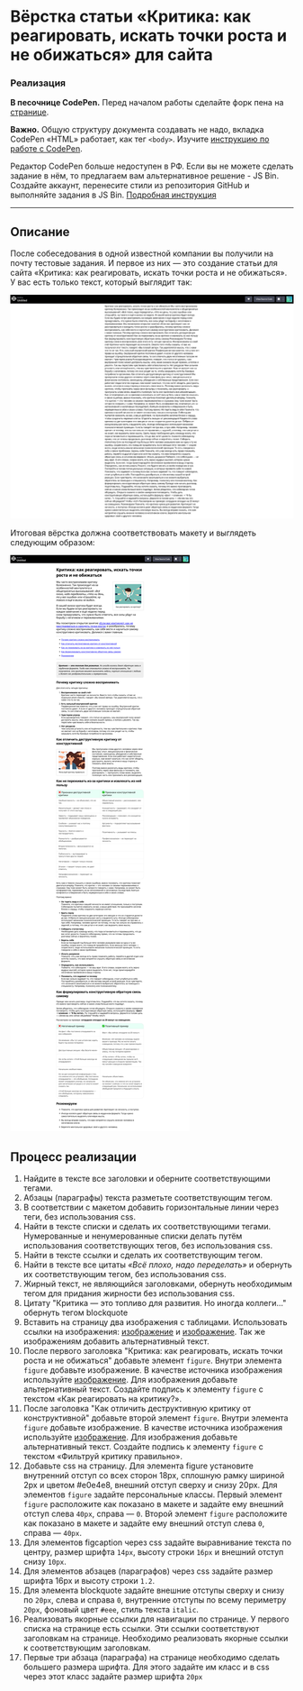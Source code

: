 # Вёрстка статьи «Критика: как реагировать, искать точки роста и не обижаться» для сайта

### Реализация

**В песочнице CodePen.** Перед началом работы сделайте форк пена на [странице](https://codepen.io/Traktaran/pen/yyYZYMg).

**Важно.** Общую структуру документа создавать не надо, вкладка CodePen «HTML» работает, как тег `<body>`.
Изучите [инструкцию по работе с CodePen](https://github.com/netology-code/guides/tree/master/codepen).

Редактор CodePen больше недоступен в РФ. Если вы не можете сделать задание в нём, то предлагаем вам альтернативное решение - JS Bin. Создайте аккаунт, перенесите стили из репозитория GitHub и выполняйте задания в JS Bin. [Подробная инструкция](https://github.com/netology-code/guides/tree/master/jsbin)

---

## Описание

После собеседования в одной известной компании вы получили на почту тестовые задания. И первое из них &mdash; это создание статьи для сайта «Критика: как реагировать, искать точки роста и не обижаться». У вас есть только текст, который выглядит так:

![](https://raw.githubusercontent.com/Dazonator/netology-new-content-tags/refs/heads/main/img/screencapture-codepen-43.png)

Итоговая вёрстка должна соответствовать макету и выглядеть следующим образом:

![](https://raw.githubusercontent.com/Dazonator/netology-new-content-tags/refs/heads/main/img/screencapture-codepen-54.png)

## Процесс реализации

1. Найдите в тексте все заголовки и оберните соответствующими тегами.
2. Абзацы (параграфы) текста разметьте соответствующим тегом.
3. В соответствии с макетом добавить горизонтальные линии через теги, без использования css. 
4. Найти в тексте списки и сделать их соответствующими тегами. Нумерованные и ненумерованные списки делать путём использования соответствующих тегов, без использования css. 
5. Найти в тексте ссылки и сделать их соответствующим тегом. 
6. Найти в тексте все цитаты _«Всё плохо, надо переделать»_ и обернуть их соответствующим тегом, без использования css. 
7. Жирный текст, не являющийся заголовками, обернуть необходимым тегом для придания жирности без использования css. 
8. Цитату "Критика — это топливо для развития. Но иногда коллеги..." обернуть тегом blockquote 
9. Вставить на страницу два изображения с таблицами. Использовать ссылки на изображения: [изображение](https://raw.githubusercontent.com/Dazonator/netology-new-content-tags/refs/heads/main/img/img-table-first.png) и [изображение](https://raw.githubusercontent.com/Dazonator/netology-new-content-tags/refs/heads/main/img/img-table-second.png). Так же изображениям добавить альтернативный текст. 
10. После первого заголовка "Критика: как реагировать, искать точки роста и не обижаться" добавьте элемент `figure`. Внутри элемента `figure` добавьте изображение. В качестве источника изображения используйте [изображение](https://raw.githubusercontent.com/Dazonator/netology-new-content-tags/refs/heads/main/img/figure-first.jpg). Для изображения добавьте альтернативный текст. Создайте подпись к элементу `figure` с текстом «Как реагировать на критику?». 
11. После заголовка "Как отличить деструктивную критику от конструктивной" добавьте второй элемент `figure`. Внутри элемента `figure` добавьте изображение. В качестве источника изображения используйте [изображение](https://raw.githubusercontent.com/Dazonator/netology-new-content-tags/refs/heads/main/img/figure-second.png). Для изображения добавьте альтернативный текст. Создайте подпись к элементу `figure` с текстом «Фильтруй критику правильно». 
12. Добавьте css на страницу. Для элемента figure установите внутренний отступ со всех сторон 18px, сплошную рамку шириной 2px и цветом #e0e4e8, внешний отступ сверху и снизу 20px. Для элементов `figure` задайте персональные классы. Первый элемент `figure` расположите как показано в макете и задайте ему внешний отступ слева `40px`, справа — `0`. Второй элемент `figure` расположите как показано в макете и задайте ему внешний отступ слева `0`, справа — `40px`. 
13. Для элементов figcaption через css задайте выравнивание текста по центру, размер шрифта `14px`, высоту строки `16px` и внешний отступ снизу `10px`. 
14. Для элементов абзацев (параграфов) через css задайте размер шрифта 16px и высоту строки `1.2`. 
15. Для элемента blockquote задайте внешние отступы сверху и снизу по `20px`, слева и справа `0`, внутренние отступы по всему периметру `20px`, фоновый цвет `#eee`, стиль текста `italic`. 
16. Реализовать якорные ссылки для навигации по странице. У первого списка на странице есть ссылки. Эти ссылки соответствуют заголовкам на странице. Необходимо реализовать якорные ссылки к соответствующим заголовкам. 
17. Первые три абзаца (параграфа) на странице необходимо сделать большего размера шрифта. Для этого задайте им класс и в css через этот класс задайте размер шрифта `20px` 


